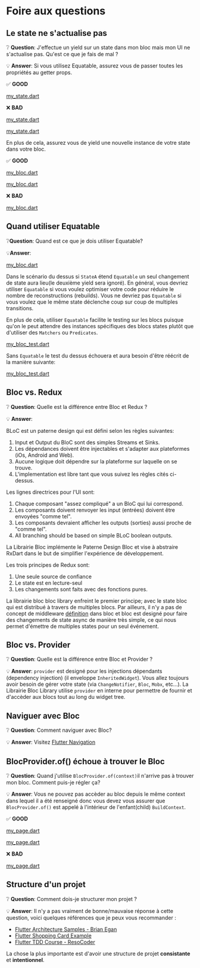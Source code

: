 # Foire aux questions

## Le state ne s'actualise pas

❔ **Question**: J'effectue un yield sur un state dans mon bloc mais mon UI ne s'actualise pas. Qu'est ce que je fais de mal ?

💡 **Answer**: Si vous utilisez Equatable, assurez vous de passer toutes les propriétés au getter props.

✅ **GOOD**

[my_state.dart](../_snippets/faqs/state_not_updating_good_1.dart.md ':include')

❌ **BAD**

[my_state.dart](../_snippets/faqs/state_not_updating_bad_1.dart.md ':include')

[my_state.dart](../_snippets/faqs/state_not_updating_bad_2.dart.md ':include')

En plus de cela, assurez vous de yield une nouvelle instance de votre state dans votre bloc.

✅ **GOOD**

[my_bloc.dart](../_snippets/faqs/state_not_updating_good_2.dart.md ':include')

[my_bloc.dart](../_snippets/faqs/state_not_updating_good_3.dart.md ':include')

❌ **BAD**

[my_bloc.dart](../_snippets/faqs/state_not_updating_bad_3.dart.md ':include')

## Quand utiliser Equatable

❔**Question**: Quand est ce que je dois utiliser Equatable?

💡**Answer**:

[my_bloc.dart](../_snippets/faqs/equatable_yield.dart.md ':include')

Dans le scénario du dessus si `StateA` étend `Equatable` un seul changement de state aura lieu(le deuxième yield sera ignoré).
En général, vous devriez utiliser `Equatable` si vous voulez optimiser votre code pour réduire le nombre de reconstructions (rebuilds).
Vous ne devriez pas `Equatable` si vous voulez que le même state déclenche coup sur coup de multiples transitions.

En plus de cela, utiliser `Equatable` facilite le testing sur les blocs puisque qu'on le peut attendre des instances spécifiques des blocs states plutôt que d'utiliser des `Matchers` ou `Predicates`.

[my_bloc_test.dart](../_snippets/faqs/equatable_bloc_test.dart.md ':include')

Sans `Equatable` le test du dessus échouera et aura besoin d'être réécrit de la manière suivante:

[my_bloc_test.dart](../_snippets/faqs/without_equatable_bloc_test.dart.md ':include')

## Bloc vs. Redux

❔ **Question**: Quelle est la différence entre Bloc et Redux ?

💡 **Answer**:

BLoC est un paterne design qui est défini selon les règles suivantes:

1. Input et Output du BloC sont des simples Streams et Sinks.
2. Les dépendances doivent être injectables et s'adapter aux plateformes (iOs, Android and Web).
3. Aucune logique doit dépendre sur la plateforme sur laquelle on se trouve.
4. L'implementation est libre tant que vous suivez les règles cités ci-dessus.

Les lignes directrices pour l'UI sont:

1. Chaque composant "assez compliqué" a un BloC qui lui correspond.
2. Les composants doivent renvoyer les input (entrées) doivent être envoyées "comme tel".
3. Les composants devraient afficher les outputs (sorties) aussi proche de "comme tel".
4. All branching should be based on simple BLoC boolean outputs.

La Librairie Bloc implémente le Paterne Design Bloc et vise à abstraire RxDart dans le but de simplifier l'expérience de développement.

Les trois principes de Redux sont:

1. Une seule source de confiance
2. Le state est en lecture-seul
3. Les changements sont faits avec des fonctions pures.

La librairie bloc bloc library enfreint le premier principe; avec le state bloc qui est distribué à travers de multiples blocs.
Par ailleurs, il n'y a pas de concept de middleware [définition](https://fr.wikipedia.org/wiki/Middleware) dans bloc et bloc est designé pour faire des changements de state async de manière très simple, ce qui nous permet d'émettre de multiples states pour un seul événement.

## Bloc vs. Provider

❔ **Question**: Quelle est la différence entre Bloc et Provider ?

💡 **Answer**: `provider` est designé pour les injections dépendants (dependency injection) (il enveloppe `InheritedWidget`).
Vous allez toujours avoir besoin de gérer votre state (via `ChangeNotifier`, `Bloc`, `Mobx`, etc...).
La Librairie Bloc Library utilise `provider` en interne pour permettre de fournir et d'accèder aux blocs tout au long du widget tree.

## Naviguer avec Bloc

❔ **Question**: Comment naviguer avec Bloc?

💡 **Answer**: Visitez [Flutter Navigation](recipesflutternavigation.md)

## BlocProvider.of() échoue à trouver le Bloc

❔ **Question**: Quand j'utilise `BlocProvider.of(context)`il n'arrive pas à trouver mon bloc. Comment puis-je régler ça?

💡 **Answer**: Vous ne pouvez pas accèder au bloc depuis le même context dans lequel il a été renseigné donc vous devez vous assurer que `BlocProvider.of()` est appelé à l'intérieur de l'enfant(child) `BuildContext`.

✅ **GOOD**

[my_page.dart](../_snippets/faqs/bloc_provider_good_1.dart.md ':include')

[my_page.dart](_snippets/faqs/bloc_provider_good_2.dart.md ':include')

❌ **BAD**

[my_page.dart](_snippets/faqs/bloc_provider_bad_1.dart.md ':include')

## Structure d'un projet

❔ **Question**: Comment dois-je structurer mon projet ?

💡 **Answer**: Il n'y a pas vraiment de bonne/mauvaise réponse à cette question, voici quelques références que je peux vous recommander : 

- [Flutter Architecture Samples - Brian Egan](https://github.com/brianegan/flutter_architecture_samples/tree/master/bloc_library)
- [Flutter Shopping Card Example](https://github.com/felangel/bloc/tree/master/examples/flutter_shopping_cart)
- [Flutter TDD Course - ResoCoder](https://github.com/ResoCoder/flutter-tdd-clean-architecture-course)

La chose la plus importante est d'avoir une structure de projet **consistante** et **intentionnel**.
